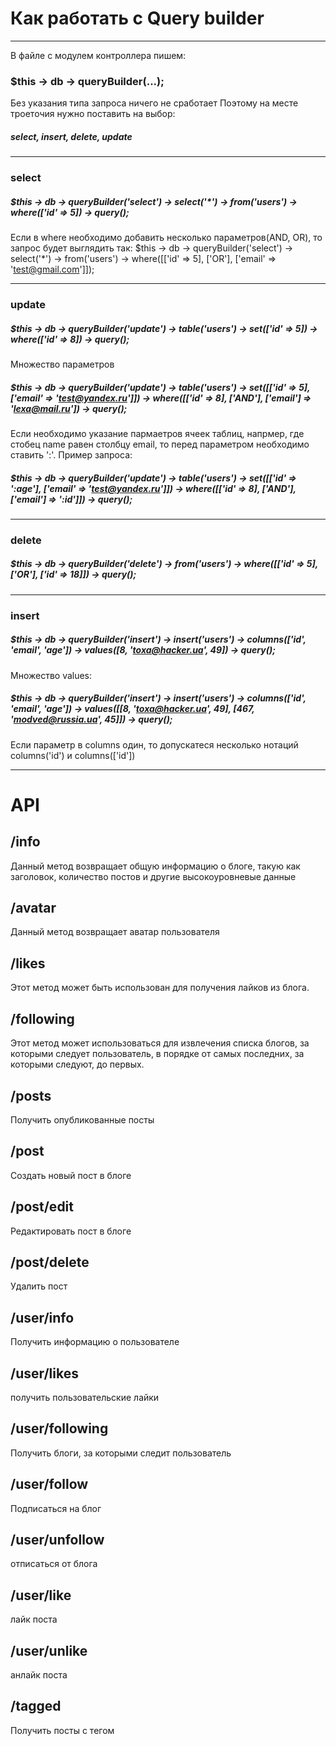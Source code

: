 # Как работать с Query builder
***

В файле с модулем контроллера пишем:
### $this -> db -> queryBuilder(...);
Без указания типа запроса ничего не сработает
Поэтому на месте троеточия нужно поставить на выбор:
##### select, insert, delete, update
***

### select
##### $this -> db -> queryBuilder('select') -> select('*') -> from('users') -> where(['id' => 5]) -> query();
Если в where необходимо добавить несколько параметров(AND, OR), то запрос будет выглядить так:
$this -> db -> queryBuilder('select') -> select('*') -> from('users') -> where([['id' => 5], ['OR'], ['email' => 'test@gmail.com']]);
***

### update

##### $this -> db -> queryBuilder('update') -> table('users') -> set(['id' => 5]) -> where(['id' => 8]) -> query();
Множество параметров
##### $this -> db -> queryBuilder('update') -> table('users') -> set([['id' => 5], ['email' => 'test@yandex.ru']]) -> where([['id' => 8], ['AND'], ['email'] => 'lexa@mail.ru']) -> query();

Если необходимо указание пармаетров ячеек таблиц, напрмер, где стобец name равен столбцу email, то перед параметром необходимо ставить ':'. 
Пример запроса:
##### $this -> db -> queryBuilder('update') -> table('users') -> set([['id' => ':age'], ['email' => 'test@yandex.ru']]) -> where([['id' => 8], ['AND'], ['email'] => ':id']]) -> query();
***
### delete

##### $this -> db -> queryBuilder('delete') -> from('users') -> where([['id' => 5], ['OR'], ['id' => 18]]) -> query();

***
### insert

##### $this -> db -> queryBuilder('insert') -> insert('users') -> columns(['id', 'email', 'age']) -> values([8, 'toxa@hacker.ua', 49]) -> query();
Множество values:
##### $this -> db -> queryBuilder('insert') -> insert('users') -> columns(['id', 'email', 'age']) -> values([[8, 'toxa@hacker.ua', 49], [467, 'modved@russia.ua', 45]]) -> query();
Если параметр в columns один, то допускатеся несколько нотаций columns('id') и columns(['id'])

***

# API

## /info
Данный метод возвращает общую информацию о блоге, такую как заголовок, количество постов и другие высокоуровневые данные

## /avatar
Данный метод возвращает аватар пользователя

## /likes 
Этот метод может быть использован для получения лайков из блога.

## /following
Этот метод может использоваться для извлечения списка блогов, за которыми следует пользователь, в порядке от самых последних, за которыми следуют, до первых.

## /posts 
Получить опубликованные посты

## /post
Создать новый пост в блоге 

## /post/edit 
Редактировать пост в блоге

## /post/delete 
Удалить пост

## /user/info
Получить информацию о пользователе

## /user/likes 
получить пользовательские лайки

## /user/following 
Получить блоги, за которыми следит пользователь

## /user/follow 
Подписаться на блог

## /user/unfollow 
отписаться от блога

## /user/like 
лайк поста

## /user/unlike 
анлайк поста

## /tagged 
Получить посты с тегом